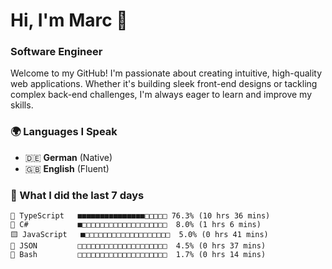 # Hi, I'm Marc 👋 
### Software Engineer

Welcome to my GitHub! I'm passionate about creating intuitive, high-quality web applications. Whether it's building sleek front-end designs or tackling complex back-end challenges, I'm always eager to learn and improve my skills.  

### 🌍 Languages I Speak  
- 🇩🇪 **German** (Native)  
- 🇬🇧 **English** (Fluent)

### 🤯 What I did the last 7 days

```
🔷 TypeScript   ■■■■■■■■■■■■■■■□□□□□ 76.3% (10 hrs 36 mins)
🔷 C#           ■□□□□□□□□□□□□□□□□□□□  8.0% (1 hrs 6 mins)
🟨 JavaScript   ■□□□□□□□□□□□□□□□□□□□  5.0% (0 hrs 41 mins)
📄 JSON         □□□□□□□□□□□□□□□□□□□□  4.5% (0 hrs 37 mins)
📄 Bash         □□□□□□□□□□□□□□□□□□□□  1.7% (0 hrs 14 mins)
```